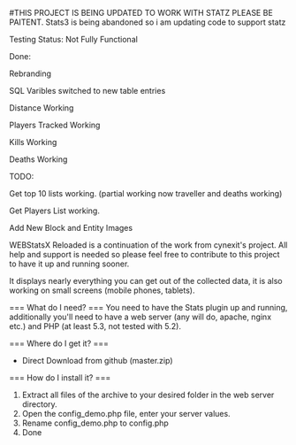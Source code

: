 #THIS PROJECT IS BEING UPDATED TO WORK WITH STATZ PLEASE BE PAITENT.
Stats3 is being abandoned so i am updating code to support statz


Testing Status: Not Fully Functional

Done:

Rebranding

SQL Varibles switched to new table entries

Distance Working

Players Tracked Working

Kills Working

Deaths Working

TODO:

Get top 10 lists working. (partial working now traveller and deaths working)

Get Players List working.

Add New Block and Entity Images


WEBStatsX Reloaded is a continuation of the work from cynexit's project. All help and support is needed so please feel free to contribute to this project to have it up and running sooner.



It displays nearly everything you can get out of the collected data, it is also working on small screens (mobile phones, tablets).

=== What do I need? ===
You need to have the Stats plugin up and running,
additionally you'll need to have a web server (any will do, apache, nginx etc.) and PHP (at least 5.3, not tested with 5.2).

=== Where do I get it? ===

   * Direct Download from github (master.zip)

=== How do I install it? ===

   1. Extract all files of the archive to your desired folder in the web server directory.
   2. Open the config_demo.php file, enter your server values.
   3. Rename config_demo.php to config.php
   4. Done

